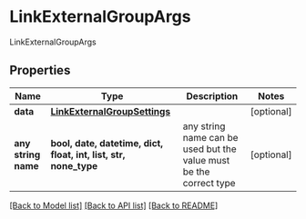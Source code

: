 # LinkExternalGroupArgs

LinkExternalGroupArgs

## Properties
Name | Type | Description | Notes
------------ | ------------- | ------------- | -------------
**data** | [**LinkExternalGroupSettings**](LinkExternalGroupSettings.md) |  | [optional] 
**any string name** | **bool, date, datetime, dict, float, int, list, str, none_type** | any string name can be used but the value must be the correct type | [optional]

[[Back to Model list]](../README.md#documentation-for-models) [[Back to API list]](../README.md#documentation-for-api-endpoints) [[Back to README]](../README.md)


